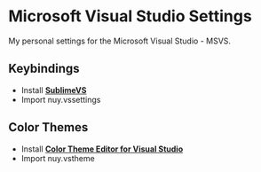 # Microsoft Visual Studio Settings

My personal settings for the Microsoft Visual Studio - MSVS.

## Keybindings
* Install [**SublimeVS**](https://marketplace.visualstudio.com/items?itemName=JustinClareburtMSFT.SublimeVS)
* Import nuy.vssettings

## Color Themes

* Install [**Color Theme Editor for Visual Studio**](https://marketplace.visualstudio.com/items?itemName=VisualStudioPlatformTeam.VisualStudio2017ColorThemeEditor)
* Import nuy.vstheme
